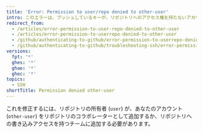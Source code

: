 ```yaml
---
title: 'Error: Permission to user/repo denied to other-user'
intro: このエラーは、プッシュしているキーが、リポジトリへのアクセス権を持たないアカウントに添付されていることを示します。
redirect_from:
  - /articles/error-permission-to-user-repo-denied-to-other-user
  - /articles/error-permission-to-userrepo-denied-to-other-user
  - /github/authenticating-to-github/error-permission-to-userrepo-denied-to-other-user
  - /github/authenticating-to-github/troubleshooting-ssh/error-permission-to-userrepo-denied-to-other-user
versions:
  fpt: '*'
  ghes: '*'
  ghae: '*'
  ghec: '*'
topics:
  - SSH
shortTitle: Permission denied other-user
---
```


これを修正するには、リポジトリの所有者 (`user`) が、あなたのアカウント (`other-user`) をリポジトリのコラボレーターとして追加するか、リポジトリへの書き込みアクセスを持つチームに追加する必要があります。
